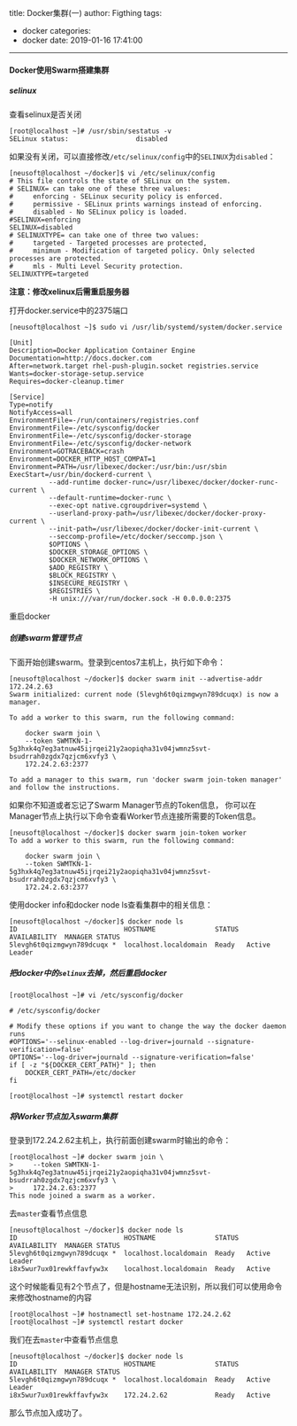 title: Docker集群(一)
author: Figthing
tags:
  - docker
categories:
  - docker
date: 2019-01-16 17:41:00
---
#### Docker使用Swarm搭建集群

##### selinux
查看selinux是否关闭
```shell
[root@localhost ~]# /usr/sbin/sestatus -v
SELinux status:                 disabled
```
如果没有关闭，可以直接修改`/etc/selinux/config`中的`SELINUX`为`disabled`：
```shell
[neusoft@localhost ~/docker]$ vi /etc/selinux/config
# This file controls the state of SELinux on the system.
# SELINUX= can take one of these three values:
#     enforcing - SELinux security policy is enforced.
#     permissive - SELinux prints warnings instead of enforcing.
#     disabled - No SELinux policy is loaded.
#SELINUX=enforcing
SELINUX=disabled
# SELINUXTYPE= can take one of three two values:
#     targeted - Targeted processes are protected,
#     minimum - Modification of targeted policy. Only selected processes are protected. 
#     mls - Multi Level Security protection.
SELINUXTYPE=targeted
```

**注意：修改xelinux后需重启服务器**

打开docker.service中的2375端口
```shell
[neusoft@localhost ~]$ sudo vi /usr/lib/systemd/system/docker.service

[Unit]
Description=Docker Application Container Engine
Documentation=http://docs.docker.com
After=network.target rhel-push-plugin.socket registries.service
Wants=docker-storage-setup.service
Requires=docker-cleanup.timer

[Service]
Type=notify
NotifyAccess=all
EnvironmentFile=-/run/containers/registries.conf
EnvironmentFile=-/etc/sysconfig/docker
EnvironmentFile=-/etc/sysconfig/docker-storage
EnvironmentFile=-/etc/sysconfig/docker-network
Environment=GOTRACEBACK=crash
Environment=DOCKER_HTTP_HOST_COMPAT=1
Environment=PATH=/usr/libexec/docker:/usr/bin:/usr/sbin
ExecStart=/usr/bin/dockerd-current \
          --add-runtime docker-runc=/usr/libexec/docker/docker-runc-current \
          --default-runtime=docker-runc \
          --exec-opt native.cgroupdriver=systemd \
          --userland-proxy-path=/usr/libexec/docker/docker-proxy-current \
          --init-path=/usr/libexec/docker/docker-init-current \
          --seccomp-profile=/etc/docker/seccomp.json \
          $OPTIONS \
          $DOCKER_STORAGE_OPTIONS \
          $DOCKER_NETWORK_OPTIONS \
          $ADD_REGISTRY \
          $BLOCK_REGISTRY \
          $INSECURE_REGISTRY \
          $REGISTRIES \
          -H unix:///var/run/docker.sock -H 0.0.0.0:2375
```

重启docker

<!--more-->

##### 创建swarm管理节点
下面开始创建swarm。登录到centos7主机上，执行如下命令：
```shell
[neusoft@localhost ~/docker]$ docker swarm init --advertise-addr 172.24.2.63
Swarm initialized: current node (5levgh6t0qizmgwyn789dcuqx) is now a manager.

To add a worker to this swarm, run the following command:

    docker swarm join \
    --token SWMTKN-1-5g3hxk4q7eg3atnuw45ijrqei21y2aopiqha31v04jwmnz5svt-bsudrrah0zgdx7qzjcm6xvfy3 \
    172.24.2.63:2377

To add a manager to this swarm, run 'docker swarm join-token manager' and follow the instructions.
```

如果你不知道或者忘记了Swarm Manager节点的Token信息， 你可以在Manager节点上执行以下命令查看Worker节点连接所需要的Token信息。
```shell
[neusoft@localhost ~/docker]$ docker swarm join-token worker
To add a worker to this swarm, run the following command:

    docker swarm join \
    --token SWMTKN-1-5g3hxk4q7eg3atnuw45ijrqei21y2aopiqha31v04jwmnz5svt-bsudrrah0zgdx7qzjcm6xvfy3 \
    172.24.2.63:2377
```

使用docker info和docker node ls查看集群中的相关信息：
```shell
[neusoft@localhost ~/docker]$ docker node ls
ID                           HOSTNAME               STATUS  AVAILABILITY  MANAGER STATUS
5levgh6t0qizmgwyn789dcuqx *  localhost.localdomain  Ready   Active        Leader
```
##### 把docker中的`selinux`去掉，然后重启docker
```shell
[root@localhost ~]# vi /etc/sysconfig/docker

# /etc/sysconfig/docker

# Modify these options if you want to change the way the docker daemon runs
#OPTIONS='--selinux-enabled --log-driver=journald --signature-verification=false'
OPTIONS='--log-driver=journald --signature-verification=false'
if [ -z "${DOCKER_CERT_PATH}" ]; then
    DOCKER_CERT_PATH=/etc/docker
fi

[root@localhost ~]# systemctl restart docker
```
##### 将Worker节点加入swarm集群
登录到172.24.2.62主机上，执行前面创建swarm时输出的命令：
```shell
[root@localhost ~]# docker swarm join \
>     --token SWMTKN-1-5g3hxk4q7eg3atnuw45ijrqei21y2aopiqha31v04jwmnz5svt-bsudrrah0zgdx7qzjcm6xvfy3 \
>     172.24.2.63:2377
This node joined a swarm as a worker.
```

去`master`查看节点信息
```shell
[neusoft@localhost ~/docker]$ docker node ls
ID                           HOSTNAME               STATUS  AVAILABILITY  MANAGER STATUS
5levgh6t0qizmgwyn789dcuqx *  localhost.localdomain  Ready   Active        Leader
i8x5wur7ux01rewkffavfyw3x    localhost.localdomain  Ready   Active        
```
这个时候能看见有2个节点了，但是hostname无法识别，所以我们可以使用命令来修改hostname的内容
```shell
[root@localhost ~]# hostnamectl set-hostname 172.24.2.62
[root@localhost ~]# systemctl restart docker
```
我们在去`master`中查看节点信息
```shell
[neusoft@localhost ~/docker]$ docker node ls
ID                           HOSTNAME               STATUS  AVAILABILITY  MANAGER STATUS
5levgh6t0qizmgwyn789dcuqx *  localhost.localdomain  Ready   Active        Leader
i8x5wur7ux01rewkffavfyw3x    172.24.2.62            Ready   Active
```
那么节点加入成功了。